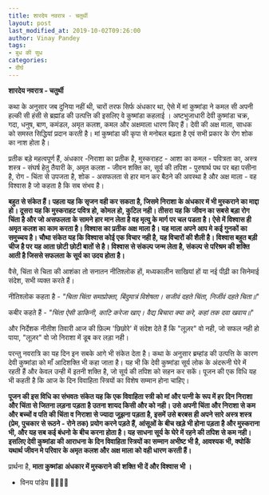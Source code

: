 ```yaml
---
title: शारदेय नवरात्र - चतुर्थी
layout: post
last_modified_at: 2019-10-02T09:26:00
author: Vinay Pandey
tags:
- बुध की सुध
categories:
- दीर्घ
---
```

**शारदेय नवरात्र - चतुर्थी**

 कथा के अनुसार जब दुनिया नहीं थी, चारों तरफ सिर्फ अंधकार था, ऐसे में मां कुष्मांडा ने कमल सी अपनी हल्की सी हंसी से ब्रह्मांड की उत्पत्ति की इसलिए वे कुष्मांडा कहलाई । 
अष्टभुजाधारी देवी कुष्मांडा चक्र, गदा, धनुष, बाण, कमंडल, अमृत कलश, कमल और अक्षमाला धारण किए हैं। देवी की अक्ष माला, साधक को समस्त सिद्धियां प्रदान करती है। 
मां कुष्मांडा की कृपा से मनोबल बढ़ता है एवं सभी प्रकार के रोग शोक का नाश होता है।  

प्रतीक बड़े महत्वपूर्ण हैं, 
अंधकार -निराशा का प्रतीक है,
मुस्कराहट - आशा का
कमल - पवित्रता का,
अस्त्र शस्त्र - संघर्ष हेतु तैयारी के,
अमृत कलश - जीवन शक्ति का,
सूर्य की तपिश - पुरुषार्थ पथ पर बहा पसीना है,
रोग - चिंता से उपजता है,
शोक - असफलता से हार मान कर बैठने की अवस्था है 
और 
अक्ष माला - वह विश्वास है जो कहता है कि सब संभव है। 

**बहुत से संकेत हैं। पहला यह कि सृजन वही कर सकता है, जिसमे निराशा के अंधकार में भी मुस्कराने का माद्दा हो। दूसरा यह कि मुस्कराहट पवित्र हो, कोमल हो, कुटिल नही। तीसरा यह कि जीवन का सबसे बड़ा रोग चिंता है और जो असफलता के सामने हार मान लेता है वह मृत्यु के मार्ग पर चल पडता है। ऐसे में विश्वास ही अमृत कलश का काम करता है। विश्वास का प्रतीक अक्ष माला है। यह माला अपने आप मे कई गुनकों का समुच्चय है। चौथा संकेत यह कि विश्वास कोई एक विचार नही है, यह विचारों की शैली है। विश्वास बहुत बड़ी चीज है पर यह आता छोटी छोटी बातों से है। विश्वास से संकल्प जन्म लेता है, संकल्प से परिश्रम की शक्ति आती है जिससे सफलता के सूर्य का उदय होता है।**

वैसे, चिंता से चिता की आशंका तो सनातन नीतिश्लोक हों, मध्यकालीन साखियां हों या नई पीढ़ी का सिनेमाई संदेश, सभी व्यक्त करते हैं। 

नीतिश्लोक कहता है -
*"चिता चिंता समाप्रोक्ता, बिंदुमात्रं विशेषता।*
*सजीवं दहते चिंता, निर्जीवं दहते चिता॥*"
 
कबीर कहते हैं -
*"चिंता ऐसी डाकिनी, काटि करेजा खाए।*
*वैद्य बिचारा क्या करे, कहां तक दवा खवाय॥*"

और निर्देशक नीतीश तिवारी आज की फ़िल्म 'छिछोरे' में संदेश देते हैं कि "लूज़र" वो नही, जो सफल नही हो पाया, "लूज़र" वो जो निराशा में डूब कर लड़ा नही। 

परन्तु नवरात्रि का यह दिन इन सबके आगे भी संकेत देता है। कथा के अनुसार ब्रम्हांड की उत्पत्ति के कारण देवी कुष्मांडा को माँ आदिशक्ति भी कहा जाता है। यह भी कि देवी कुष्मांडा सूर्य लोक के अंदरूनी घेरे में रहती हैं और केवल उन्ही में इतनी शक्ति है, जो सूर्य की तपिश को सहन कर सकें। पूजन की एक विधि यह भी कहती है कि आज के दिन विवाहिता स्त्रियों का विशेष सम्मान होना चाहिए। 

**पूजन की इस विधि का संभवतः संकेत यह कि एक विवाहिता स्त्री को मां और पत्नी के रूप में हर दिन निराशा और चिंता से जितना लड़ना पड़ता है उतना शायद किसी और को नही। उसे अपनी चिंता और निराशा से कम और बच्चों व पति की चिंता व निराशा से ज्यादा जूझना पड़ता है, इसमें उसे बरबस ही अपने सारे अस्त्र शस्त्र (प्रेम, पुचकार से रूठने - रोने तक) प्रयोग करने पड़ते हैं, आंसूओं के बीच खड़े भी होना पड़ता है और मुस्कराना भी, और यह सब  कई बंधनो के बीच करना होता है। यह साधना सूर्य के घेरे में रहने की तपिश से कम नही। इसलिए देवी कुष्मांडा की आराधना के दिन विवाहिता स्त्रियों का सम्मान अभीष्ट भी है, आवश्यक भी, क्योकिं यथार्थ जीवन मे परिवार के अमृत कलश और अक्ष माला को वही धारण करती हैं।**

प्रार्थना है,
**माता कुष्मांडा**
**अंधकार में मुस्कराने की**
**शक्ति भी दें और विश्वास भी ।**

- विनय पांडेय
🙏🌷🌷🙏


